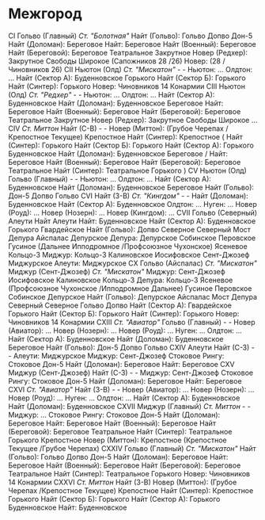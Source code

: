 # Межгород

CI      Гольво (Главный)        *Ст. "Болотная"*
        Найт (Гольво):          Гольво                  Допво                   Дон-5
        Найт (Доломан):         Береговое
        Найт:                   Береговое
        Найт (Военный):         Береговое
        Найт (Береговой):       Береговое               Театральное             Закрутное
        Новер (Редхер):         Закрутное               Свободы                 Широкое                 (Сапожников
                                28                      /26)
        Новер:                  (28                     /Чиновников             26)
CII     Ньютон (Олд)            *Ст. "Мискатон"*
        -                       -
        Ньютон:                 ...
        Олдтон:                 ...
        Найт (Сектор А):        Буденновское            Горького
        Найт (Сектор Б):        Горького
        Найт (Синтер):          Горького
        Новер:                  Чиновников              14                      Конармии
CIII    Ньютон (Олд)            *Ст. "Редхер"*
        -                       -
        Ньютон:                 ...
        Олдтон:                 ...
        Найт (Сектор А):        Буденновское
        Найт (Доломан):         Буденновское            Береговое
        Найт:                   Береговое
        Найт (Военный):         Береговое
        Найт (Береговой):       Береговое               Театральное             Закрутное
        Новер (Редхер):         Закрутное               Свободы                 Широкое                 ...
CIV     *Ст. Миттон*            Найт (С-В)
        -                       -
        Новер (Миттон):         (Грубое                 Черепах                 /Крепостное             Текущее)
                                Крепостное
        Найт (Синтер):          Крепостное
        (
        Найт (Синтер):          Горького
        Найт (Сектор Б):        Горького
        Найт (Сектор А):        Горького                Буденновское
        Найт (Доломан):         Буденновское            Береговое
        /
        Найт:                   Береговое
        Найт (Военный):         Береговое
        Найт (Береговой):       Береговое               Театральное
        Найт (Синтер):          Театральное             Горького
        )
CV      Ньютон (Олд)            Гольво (Главный)
        -                       -
        Ньютон:                 ...
        Олдтон:                 ...
        Найт (Сектор А):        Буденновское
        Найт (Доломан):         Буденновское            Береговое
        Найт (Гольво):          Дон-5                   Допво                   Гольво
CVI     Найт (З-В)              *Ст. "Кингдом"*
        -                       -
        Найт (Доломан):         Буденновское
        Найт (Сектор А):        Буденновское
        Олдтон:                 ...
        Нуген:                  ...
        Новер (Роуд):           ...
        Новер (Нозерн):         ...
        Новер (Кингдом):        ...
CVII    Гольво (Северный)       Алеути
        Найт                    Алеути
        Найт:                   Буденновское
        Найт (Сектор А):        Буденновское            Горького                Гвардейское
        Найт (Гольво):          Допво                   Северное                Северный
                                Мост Депура             Айспалас                Депурское
        Депура:                 Депурское               Собинское               Перовское
                                Гусиное                 (Дальнее                Ипподромное             /Профсоюзное
                                Чухонское)              Ясеневое                Кольцо-3
        Миджур:                 Кольцо-3                Калиновское             Иосифовское
                                Сент-Джозеф             Миджурское
        Алеути:                 Миджурское
CX      Гольво (Айспалас)       *Ст. "Мискатон"*
        Миджур (Сент-Джозеф)    *Ст. "Мискатон"*
        Миджур:                 Сент-Джозеф             Иосифовское             Калиновское             Кольцо-3
        Депура:                 Кольцо-3                Ясеневое                (Профсоюзное            Чухонское
                                /Ипподромное            Дальнее)                Гусиное                 Перовское
                                Собинское               Депурское
        Найт (Гольво):          Депурское               Айспалас                Мост Депура             Северный
                                Северное                Гольво                  Допво
        Найт (Сектор А):        Гвардейское             Горького
        Найт (Сектор Б):        Горького
        Найт (Синтер):          Горького
        Новер:                  Чиновников              14                      Конармии
CXIII   *Ст. "Авиатор"*         Гольво (Главный)
        -                       -
        Новер (Авиатор):        ...
        Новер (Нозерн):         ...
        Новер (Роуд):           ...
        Нуген:                  ...
        Олдтон:                 ...
        Найт (Сектор А):        Буденновское
        Найт (Доломан):         Буденновское            Береговое
        Найт (Гольво):          Дон-5                   Допво                   Гольво
CXIV    Алеути                  Найт (С-З)
        -                       -
        Алеути:                 Миджурское
        Миджур:                 Сент-Джозеф             Стоковое
        Рингу:                  Стоковое                Дон-5
        Найт (Доломан):         Береговое
        Найт:                   Береговое
CXV     Миджур (Сент-Джозеф)    Найт (С-З)
        -                       -
        Миджур:                 Сент-Джозеф             Стоковое
        Рингу:                  Стоковое                Дон-5
        Найт (Доломан):         Береговое
        Найт:                   Береговое
CXVI    *Ст. "Авиатор"*         Найт (З-В)
        -                       -
        Новер (Авиатор):        ...
        Новер (Нозерн):         ...
        Новер (Роуд):           ...
        Нуген:                  ...
        Олдтон:                 ...
        Найт (Сектор А):        Буденновское
        Найт (Доломан):         Буденновское
CXVII   Миджур (Главный)        *Ст. Миттон*
        -                       -
        Миджур:                 ...                     Стоковое
        Рингу:                  Стоковое                Дон-5
        Найт (Доломан):         Береговое
        Найт:                   Береговое
        Найт (Военный):         Береговое
        Найт (Береговой):       Береговое               Театральное
        Найт (Синтер):          Театральное             Горького                Крепостное
        Новер (Миттон):         Крепостное              (Крепостное             Текущее                 /Грубое                 Черепах)
CXXIV   Гольво (Главный)        *Ст. "Мискатон"*
        Найт (Гольво):          Гольво                  Допво                   Дон-5
        Найт (Доломан):         Береговое
        Найт:                   Береговое
        Найт (Военный):         Береговое
        Найт (Береговой):       Береговое               Театральное
        Найт (Синтер):          Театральное             Горького
        Новер:                  Чиновников              14                      Конармии
CXXVI   *Ст. Миттон*            Найт (З-В)
        Новер (Миттон):         (Грубое                 Черепах                 /Крепостное             Текущее)
                                Крепостное
        Найт (Синтер):          Крепостное              Горького
        Найт (Сектор Б):        Горького
        Найт (Сектор А):        Горького                Буденновское
        Найт:                   Буденновское
